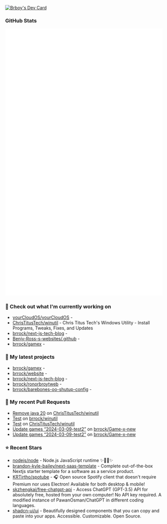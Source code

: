 <a href="https://app.daily.dev/brboy"><img src="https://api.daily.dev/devcards/v2/4Od30842NXiIC3it6dfHG.png?r=60c&type=default" width="356" alt="Brboy's Dev Card"/></a>
### GitHub Stats

<p align="left"><img src="https://raw.githubusercontent.com/brrock/brrock/main/github-metrics.svg" /></p>

### 👷 Check out what I'm currently working on

- [yourCloudOS/yourCloudOS](https://github.com/yourCloudOS/yourCloudOS) - 
- [ChrisTitusTech/winutil](https://github.com/ChrisTitusTech/winutil) - Chris Titus Tech&#39;s Windows Utility - Install Programs, Tweaks, Fixes, and Updates
- [brrock/next-js-tech-blog](https://github.com/brrock/next-js-tech-blog) - 
- [Benjy-Ross-s-websites/.github](https://github.com/Benjy-Ross-s-websites/.github) - 
- [brrock/gamex](https://github.com/brrock/gamex) - 
### 🌱 My latest projects

- [brrock/gamex](https://github.com/brrock/gamex) - 
- [brrock/website](https://github.com/brrock/website) - 
- [brrock/next-js-tech-blog](https://github.com/brrock/next-js-tech-blog) - 
- [brrock/ronorbroytweb](https://github.com/brrock/ronorbroytweb) - 
- [brrock/barebones-oo-shutup-config](https://github.com/brrock/barebones-oo-shutup-config) - 
### 🔨 My recent Pull Requests

- [Remove java 20](https://github.com/ChrisTitusTech/winutil/pull/2095) on [ChrisTitusTech/winutil](https://github.com/ChrisTitusTech/winutil)
- [Test](https://github.com/brrock/winutil/pull/1) on [brrock/winutil](https://github.com/brrock/winutil)
- [Test](https://github.com/ChrisTitusTech/winutil/pull/2094) on [ChrisTitusTech/winutil](https://github.com/ChrisTitusTech/winutil)
- [Update games “2024-03-09-test2”](https://github.com/brrock/Game-x-new/pull/6) on [brrock/Game-x-new](https://github.com/brrock/Game-x-new)
- [Update games “2024-03-09-test2”](https://github.com/brrock/Game-x-new/pull/5) on [brrock/Game-x-new](https://github.com/brrock/Game-x-new)
### ⭐ Recent Stars

- [nodejs/node](https://github.com/nodejs/node) - Node.js JavaScript runtime ✨🐢🚀✨
- [brandon-kyle-bailey/next-saas-template](https://github.com/brandon-kyle-bailey/next-saas-template) - Complete out-of-the-box Nextjs starter template for a software as a service product. 
- [KRTirtho/spotube](https://github.com/KRTirtho/spotube) - 🎧 Open source Spotify client that doesn&#39;t require Premium nor uses Electron! Available for both desktop &amp; mobile!
- [skzhengkai/free-chatgpt-api](https://github.com/skzhengkai/free-chatgpt-api) - Access ChatGPT (GPT-3.5) API for absolutely free, hosted from your own computer! No API key required. A modified instance of PawanOsman/ChatGPT in different coding languages.
- [shadcn-ui/ui](https://github.com/shadcn-ui/ui) - Beautifully designed components that you can copy and paste into your apps. Accessible. Customizable. Open Source.
